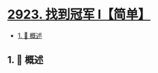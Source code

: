 # [2923. 找到冠军 I【简单】](https://github.com/tnotesjs/TNotes.leetcode/tree/main/notes/2923.%20%E6%89%BE%E5%88%B0%E5%86%A0%E5%86%9B%20I%E3%80%90%E7%AE%80%E5%8D%95%E3%80%91)

<!-- region:toc -->

- [1. 📝 概述](#1--概述)

<!-- endregion:toc -->

## 1. 📝 概述
